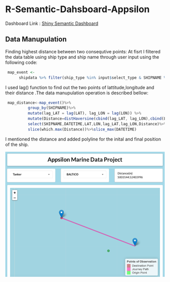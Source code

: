 # R-Semantic-Dahsboard-Appsilon

Dashboard Link : [Shiny Semantic Dashboard](https://mehnazmaharin.shinyapps.io/R-Semantic-Dashboard-Appsilon/)

## Data Manupulation
Finding highest distance between two consequtive points:
At fisrt I filtered the data table using ship type and ship name through user input using the following code:
```R
 map_event <- 
      shipdata %>% filter(ship_type %in% input$select_type & SHIPNAME %in% input$select_name)
```
I used lag() function to find out the two points of lattitude,longitude and their distance .The data manupulation operation is described bellow:
```javascript
 map_distance<-map_event()%>%
          group_by(SHIPNAME)%>%
          mutate(lag_LAT = lag(LAT), lag_LON = lag(LON)) %>% 
          mutate(Distance=distHaversine(cbind(lag_LAT, lag_LON),cbind(LON,LAT)))%>%
          select(SHIPNAME,DATETIME,LAT,LON,lag_LAT,lag_LON,Distance)%>%
          slice(which.max(Distance))%>%slice_max(DATETIME)
```
I mentioned the distance and added polyline for the inital and final position of the ship.

![Dashboard View](https://github.com/mehnazmaharin/R-Semantic-Dahsboard-Appsilon/blob/main/Screen%20Shot%202021-01-24%20at%2011.59.23%20PM.png)

